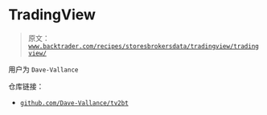 # TradingView

> 原文：[`www.backtrader.com/recipes/storesbrokersdata/tradingview/tradingview/`](https://www.backtrader.com/recipes/storesbrokersdata/tradingview/tradingview/)

用户为 `Dave-Vallance`

仓库链接：

+   [`github.com/Dave-Vallance/tv2bt`](https://github.com/Dave-Vallance/tv2bt)
